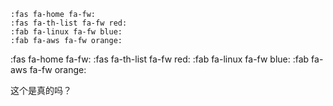 ```
:fas fa-home fa-fw:
:fas fa-th-list fa-fw red:
:fab fa-linux fa-fw blue:
:fab fa-aws fa-fw orange:
```

:fas fa-home fa-fw:
:fas fa-th-list fa-fw red:
:fab fa-linux fa-fw blue:
:fab fa-aws fa-fw orange:



这个是真的吗？<i class="fa fa-weixin"></i>



<i class="fa fa-apple"></i>